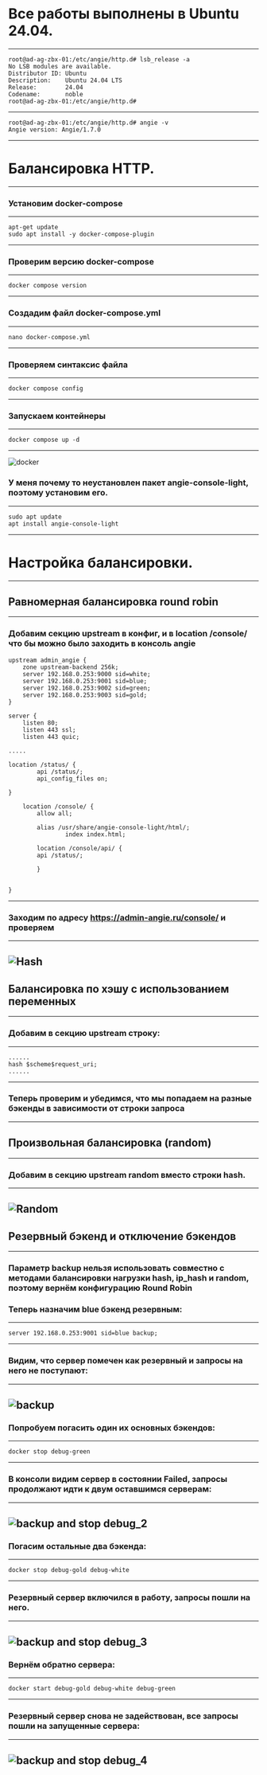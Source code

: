 # Все работы выполнены в Ubuntu 24.04.
-----------------------------------------------------------------------------
```
root@ad-ag-zbx-01:/etc/angie/http.d# lsb_release -a
No LSB modules are available.
Distributor ID: Ubuntu
Description:    Ubuntu 24.04 LTS
Release:        24.04
Codename:       noble
root@ad-ag-zbx-01:/etc/angie/http.d#
```
-----------------------------------------------------------------------------
```
root@ad-ag-zbx-01:/etc/angie/http.d# angie -v
Angie version: Angie/1.7.0
```
-----------------------------------------------------------------------------
# Балансировка HTTP.
-----------------------------------------------------------------------------

### Установим docker-compose

-----------------------------------------------------------------------------
```
apt-get update
sudo apt install -y docker-compose-plugin
```
-----------------------------------------------------------------------------

### Проверим версию docker-compose

-----------------------------------------------------------------------------
```
docker compose version
```
-----------------------------------------------------------------------------

### Создадим файл docker-compose.yml

-----------------------------------------------------------------------------
```
nano docker-compose.yml
```
-----------------------------------------------------------------------------

### Проверяем синтаксис файла 

-----------------------------------------------------------------------------
```
docker compose config
```
-----------------------------------------------------------------------------

### Запускаем контейнеры 

-----------------------------------------------------------------------------
```
docker compose up -d
```
-----------------------------------------------------------------------------

![docker](https://github.com/user-attachments/assets/ce36c627-f7cc-471d-90c5-580971357307)


### У меня почему то неустановлен пакет angie-console-light, поэтому установим его.

-----------------------------------------------------------------------------
```
sudo apt update
apt install angie-console-light
```
-----------------------------------------------------------------------------
# Настройка балансировки.
-----------------------------------------------------------------------------

## Равномерная балансировка round robin
-----------------------------------------------------------------------------

### Добавим секцию upstream в конфиг, и в location /console/ что бы можно было заходить в консоль angie 

```
upstream admin_angie {
    zone upstream-backend 256k;
    server 192.168.0.253:9000 sid=white;
    server 192.168.0.253:9001 sid=blue;
    server 192.168.0.253:9002 sid=green;
    server 192.168.0.253:9003 sid=gold;
}

server {
    listen 80;
    listen 443 ssl;
    listen 443 quic;
	
.....

location /status/ {
        api /status/;
        api_config_files on;

}

    location /console/ {
        allow all;

        alias /usr/share/angie-console-light/html/;
                index index.html;

        location /console/api/ {
        api /status/;

        }


}
```
-----------------------------------------------------------------------------

### Заходим по адресу https://admin-angie.ru/console/ и проверяем 

-----------------------------------------------------------------------------
![Hash](https://github.com/user-attachments/assets/41b7e763-ab64-4a8d-90f8-03d0c792b434)
-----------------------------------------------------------------------------

## Балансировка по хэшу с использованием переменных

-----------------------------------------------------------------------------
### Добавим в секцию upstream строку:

-----------------------------------------------------------------------------
```
......
hash $scheme$request_uri;
......
```
-----------------------------------------------------------------------------

### Теперь проверим и убедимся, что мы попадаем на разные бэкенды в зависимости от строки запроса

-----------------------------------------------------------------------------

## Произвольная балансировка (random)

-----------------------------------------------------------------------------

### Добавим в секцию upstream random вместо строки hash.

-----------------------------------------------------------------------------
![Random](https://github.com/user-attachments/assets/5d42b14a-57cb-4a00-89c3-f24295a88c19)
-----------------------------------------------------------------------------

## Резервный бэкенд и отключение бэкендов

-----------------------------------------------------------------------------

### Параметр backup нельзя использовать совместно с методами балансировки нагрузки hash, ip_hash и random, поэтому вернём конфигурацию Round Robin 
### Теперь назначим blue бэкенд резервным:

-----------------------------------------------------------------------------
```
server 192.168.0.253:9001 sid=blue backup;
```
-----------------------------------------------------------------------------

### Видим, что сервер помечен как резервный и запросы на него не поступают:

-----------------------------------------------------------------------------
![backup](https://github.com/user-attachments/assets/da1764cf-0768-4f78-8339-1de815847b57)
-----------------------------------------------------------------------------

### Попробуем погасить один их основных бэкендов:

-----------------------------------------------------------------------------
```
docker stop debug-green
```
-----------------------------------------------------------------------------

### В консоли видим сервер в состоянии Failed, запросы продолжают идти к двум оставшимся серверам:

-----------------------------------------------------------------------------
![backup and stop debug_2](https://github.com/user-attachments/assets/752607b9-8539-4aa3-a74d-30410064f0a9)
-----------------------------------------------------------------------------

### Погасим остальные два бэкенда:

-----------------------------------------------------------------------------
```
docker stop debug-gold debug-white
```
-----------------------------------------------------------------------------

### Резервный сервер включился в работу, запросы пошли на него.

-----------------------------------------------------------------------------
![backup and stop debug_3](https://github.com/user-attachments/assets/cfc04535-1aa4-4675-8b13-83e921d25a3b)
-----------------------------------------------------------------------------

### Вернём обратно сервера:

-----------------------------------------------------------------------------
```
docker start debug-gold debug-white debug-green
```
-----------------------------------------------------------------------------

### Резервный сервер снова не задействован, все запросы пошли на запущенные сервера:

-----------------------------------------------------------------------------
![backup and stop debug_4](https://github.com/user-attachments/assets/a8337770-0d7e-4022-89b3-314f54ae0a1b)
-----------------------------------------------------------------------------
